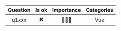 
|  Question | Is ok | Importance | Categories |
|:--------:|:------:|:-----:|:-----:|
| q1xxx   | ✖️ | 🌟🌟🌟 | Vue |
